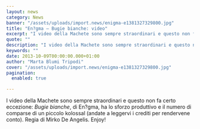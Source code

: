 ```yaml
---
layout: news
category: News
banner: "/assets/uploads/import.news/enigma-e1381327329800.jpg"
title: "En?gma – Bugie bianche: video"
excerpt: "I video della Machete sono sempre straordinari e questo non fa certo eccezione: Bugie bianche, di En?gma, ha lo sforzo produttivo e il numero di comparse di un piccolo kolossal (andate a leggervi i crediti per rendervene conto). Regia di Mirko De Angelis. Enjoy!"
quote: ""
description: "I video della Machete sono sempre straordinari e questo non fa certo eccezione: Bugie bianche, di En?gma, ha lo sforzo produttivo e il numero di comparse di un piccolo kolossal (andate a leggervi i crediti per rendervene conto). Regia di Mirko De Angelis. Enjoy!"
keywords: ""
date: 2013-10-09T00:00:00.000+01:00
author: "Marta Blumi Tripodi"
cover: "/assets/uploads/import.news/enigma-e1381327329800.jpg"
pagination:
  enabled: true

---
```


[](https://hotmc.com/engma-bugie-bianche-video/enigma/)

I video della Machete sono sempre straordinari e questo non fa certo eccezione: _Bugie bianche_, di En?gma, ha lo sforzo produttivo e il numero di comparse di un piccolo kolossal (andate a leggervi i crediti per rendervene conto). Regia di Mirko De Angelis. Enjoy!